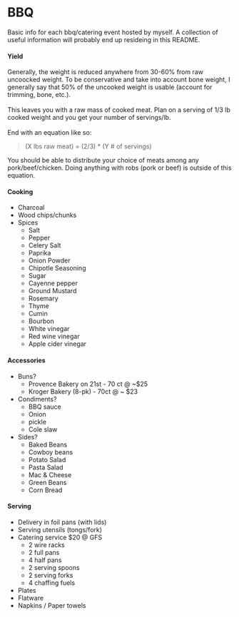 BBQ
===

Basic info for each bbq/catering event hosted by myself. A collection of useful information will probably end up resideing in this README.

#### Yield
Generally, the weight is reduced anywhere from 30-60% from raw uncoocked weight. To be conservative and take into account bone weight, I generally say that 50% of the uncooked weight is usable (account for trimming, bone, etc.).  
<br />
This leaves you with a raw mass of cooked meat. Plan on a serving of 1/3 lb cooked weight and you get your number of servings/lb.  
<br />
End with an equation like so:
<br />
> (X lbs raw meat) = (2/3) * (Y # of servings)  

You should be able to distribute your choice of meats among any pork/beef/chicken. Doing anything with robs (pork or beef) is outside of this equation.

#### Cooking
- Charcoal
- Wood chips/chunks
- Spices
    - Salt
    - Pepper
    - Celery Salt
    - Paprika
    - Onion Powder
    - Chipotle Seasoning
    - Sugar
    - Cayenne pepper
    - Ground Mustard
    - Rosemary
    - Thyme
    - Cumin
    - Bourbon
    - White vinegar
    - Red wine vinegar
    - Apple cider vinegar

#### Accessories
- Buns?
    - Provence Bakery on 21st - 70 ct @ ~$25
    - Kroger Bakery (8-pk) - 70ct @ ~ $23
- Condiments?
    - BBQ sauce
    - Onion
    - pickle
    - Cole slaw
- Sides?
    - Baked Beans
    - Cowboy beans
    - Potato Salad
    - Pasta Salad
    - Mac & Cheese
    - Green Beans
    - Corn Bread

#### Serving
- Delivery in foil pans (with lids)
- Serving utensils (tongs/fork)
- Catering service $20 @ GFS
    - 2 wire racks
    - 2 full pans
    - 4 half pans
    - 2 serving spoons
    - 2 serving forks
    - 4 chaffing fuels
- Plates
- Flatware
- Napkins / Paper towels
